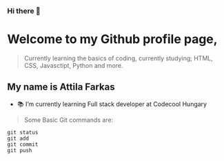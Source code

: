 ### Hi there 👋

# Welcome to my Github profile page,
> Currently learning the basics of coding, currently studying; HTML, CSS, Javasctipt, Python and more.

## My name is Attila Farkas

- 📚 I’m currently learning Full stack developer at Codecool Hungary



> Some Basic Git commands are:
```
git status
git add
git commit
git push
```

<!--
**fakecrash1/fakecrash1** is a ✨ _special_ ✨ repository because its `README.md` (this file) appears on your GitHub profile.

Here are some ideas to get you started:

- 🔭 I’m currently working on ...
- 🌱 I’m currently learning ...
- 👯 I’m looking to collaborate on ...
- 🤔 I’m looking for help with ...
- 💬 Ask me about ...
- 📫 How to reach me: ...
- 😄 Pronouns: ...
- ⚡ Fun fact: ...
-->
